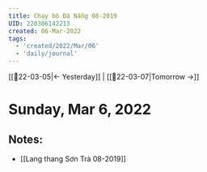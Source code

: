 ```yaml
---
title: Chạy bộ Đà Nẵng 08-2019
UID: 220306142213
created: 06-Mar-2022
tags:
  - 'created/2022/Mar/06'
  - 'daily/journal'
---
```

[[📝22-03-05|<- Yesterday]] | [[📝22-03-07|Tomorrow ->]]
# Sunday, Mar 6, 2022

## Notes:
- [[Lang thang Sơn Trà 08-2019]]

